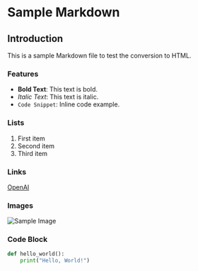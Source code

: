 # Sample Markdown

## Introduction

This is a sample Markdown file to test the conversion to HTML.

### Features

- **Bold Text**: This text is bold.
- *Italic Text*: This text is italic.
- `Code Snippet`: Inline code example.

### Lists

1. First item
2. Second item
3. Third item

### Links

[OpenAI](https://www.openai.com)

### Images

![Sample Image](https://via.placeholder.com/150)

### Code Block

```python
def hello_world():
    print("Hello, World!")
